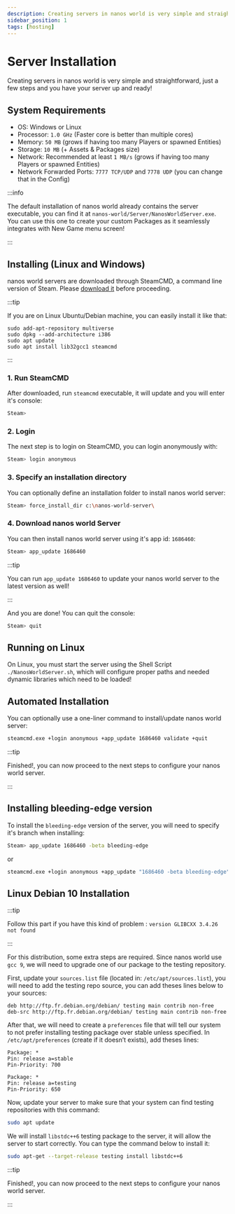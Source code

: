 ```yaml
---
description: Creating servers in nanos world is very simple and straightforward, just a few steps and you have your server up and ready!
sidebar_position: 1
tags: [hosting]
---
```


# Server Installation

Creating servers in nanos world is very simple and straightforward, just a few steps and you have your server up and ready!

## System Requirements

* OS: Windows or Linux
* Processor: `1.0 GHz` (Faster core is better than multiple cores)
* Memory: `50 MB` (grows if having too many Players or spawned Entities)
* Storage: `10 MB` (+ Assets & Packages size)
* Network: Recommended at least `1 MB/s` (grows if having too many Players or spawned Entities)
* Network Forwarded Ports: `7777 TCP/UDP` and `7778 UDP` (you can change that in the Config)

:::info

The default installation of nanos world already contains the server executable, you can find it at `nanos-world/Server/NanosWorldServer.exe`. You can use this one to create your custom Packages as it seamlessly integrates with New Game menu screen!

:::

## Installing (Linux and Windows)

nanos world servers are downloaded through SteamCMD, a command line version of Steam. Please [download it](https://developer.valvesoftware.com/wiki/SteamCMD#Downloading_SteamCMD) before proceeding.

:::tip

If you are on Linux Ubuntu/Debian machine, you can easily install it like that:

```shell
sudo add-apt-repository multiverse
sudo dpkg --add-architecture i386
sudo apt update
sudo apt install lib32gcc1 steamcmd 
```

:::

### 1. Run SteamCMD

After downloaded, run `steamcmd` executable, it will update and you will enter it's console:

```bash
Steam>
```

### 2. Login

The next step is to login on SteamCMD, you can login anonymously with:

```bash
Steam> login anonymous
```

### 3. Specify an installation directory

You can optionally define an installation folder to install nanos world server:

```bash
Steam> force_install_dir c:\nanos-world-server\
```

### 4. Download nanos world Server

You can then install nanos world server using it's app id: `1686460`:

```bash
Steam> app_update 1686460
```

:::tip

You can run `app_update 1686460` to update your nanos world server to the latest version as well!

:::

And you are done! You can quit the console:

```bash
Steam> quit
```

## Running on Linux

On Linux, you must start the server using the Shell Script `./NanosWorldServer.sh`, which will configure proper paths and needed dynamic libraries which need to be loaded!

## Automated Installation

You can optionally use a one-liner command to install/update nanos world server:

```bash
steamcmd.exe +login anonymous +app_update 1686460 validate +quit
```

:::tip

Finished!, you can now proceed to the next steps to configure your nanos world server.

:::

## Installing bleeding-edge version

To install the `bleeding-edge` version of the server, you will need to specify it's branch when installing:

```bash
Steam> app_update 1686460 -beta bleeding-edge
```

or

```bash
steamcmd.exe +login anonymous +app_update "1686460 -beta bleeding-edge" validate +quit
```

## Linux Debian 10 Installation

:::tip

Follow this part if you have this kind of problem : `version GLIBCXX 3.4.26 not found`

:::

For this distribution, some extra steps are required. Since nanos world use `gcc 9`, we will need to upgrade one of our package to the testing repository.

First, update your `sources.list` file \(located in: `/etc/apt/sources.list`\), you will need to add the testing repo source, you can add theses lines below to your sources:

```text
deb http://ftp.fr.debian.org/debian/ testing main contrib non-free
deb-src http://ftp.fr.debian.org/debian/ testing main contrib non-free
```

After that, we will need to create a `preferences` file that will tell our system to not prefer installing testing package over stable unless specified. In `/etc/apt/preferences` \(create if it doesn’t exists\), add theses lines:

```text
Package: *
Pin: release a=stable
Pin-Priority: 700

Package: *
Pin: release a=testing
Pin-Priority: 650
```

Now, update your server to make sure that your system can find testing repositories with this command:

```bash
sudo apt update
```

We will install `libstdc++6` testing package to the server, it will allow the server to start correctly. You can type the command below to install it:

```bash
sudo apt-get --target-release testing install libstdc++6
```

:::tip

Finished!, you can now proceed to the next steps to configure your nanos world server.

:::
